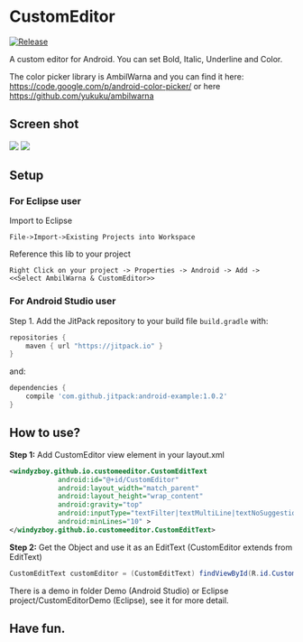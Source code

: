 CustomEditor
============

[![Release](https://img.shields.io/github/release/windyzboy/CustomEditor.svg?label=JitPack%20Maven)](https://jitpack.io/#windyzboy/CustomEditor/v1.0.1)

A custom editor for Android. You can set Bold, Italic, Underline and Color.

The color picker library is AmbilWarna and you can find it here: https://code.google.com/p/android-color-picker/
or here https://github.com/yukuku/ambilwarna

## Screen shot
<img src='http://s12.postimg.org/w499omo65/Screenshot_2015_05_09_23_07_56.png'>
<img src='http://s12.postimg.org/mz0wurkrh/Screenshot_2015_05_09_23_10_54.png'>

## Setup
### For Eclipse user
Import to Eclipse
    
    File->Import->Existing Projects into Workspace
    
Reference this lib to your project
    
    Right Click on your project -> Properties -> Android -> Add -> <<Select AmbilWarna & CustomEditor>> 
### For Android Studio user
Step 1. Add the JitPack repository to your build file `build.gradle` with:
```gradle
repositories {
    maven { url "https://jitpack.io" }
}
```
and:

```gradle
dependencies {
    compile 'com.github.jitpack:android-example:1.0.2'
}
```

## How to use?
**Step 1:** Add CustomEditor view element in your layout.xml
```XML
<windyzboy.github.io.customeeditor.CustomEditText
            android:id="@+id/CustomEditor"
            android:layout_width="match_parent"
            android:layout_height="wrap_content"
            android:gravity="top"
            android:inputType="textFilter|textMultiLine|textNoSuggestions"
            android:minLines="10" >
</windyzboy.github.io.customeeditor.CustomEditText>
```

**Step 2:** Get the Object and use it as an EditText (CustomEditor extends from EditText)
```Java
CustomEditText customEditor = (CustomEditText) findViewById(R.id.CustomEditor);
```

There is a demo in folder Demo (Android Studio) or Eclipse project/CustomEditorDemo (Eclipse), see it for more detail.

## Have fun.

